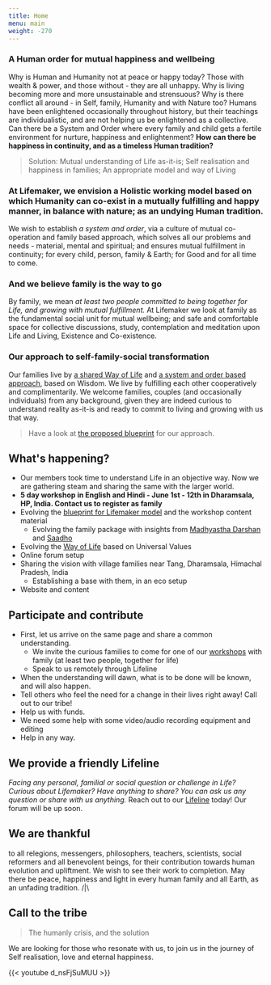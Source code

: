 ```yaml
---
title: Home
menu: main
weight: -270
---
```

### A Human order for mutual happiness and wellbeing
Why is Human and Humanity not at peace or happy today? Those with wealth & power, and those without - they are all unhappy. Why is living becoming more and more unsustainable and strensuous? Why is there conflict all around - in Self, family, Humanity and with Nature too? Humans have been enlightened occasionally throughout history, but their teachings are individualistic, and are not helping us be enlightened as a collective. Can there be a System and Order where every family and child gets a fertile environment for nurture, happiness and enlightenment? **How can there be happiness in continuity, and as a timeless Human tradition?** 

> Solution: Mutual understanding of Life as-it-is; Self realisation and happiness in families; An appropriate model and way of Living 

### At Lifemaker, we envision a Holistic working model based on which Humanity can co-exist in a mutually fulfilling and happy manner, in balance with nature; as an undying Human tradition. 

We wish to establish *a system and order*, via a culture of mutual co-operation and family based approach, which solves all our problems and needs - material, mental and spiritual; and ensures mutual fulfillment in continuity; for every child, person, family & Earth; for Good and for all time to come.

### And we believe family is the way to go 
By family, we mean *at least two people committed to being together for Life, and growing with mutual fulfillment.*
At Lifemaker we look at family as the fundamental social unit for mutual wellbeing; and safe and comfortable space for collective discussions, study, contemplation and meditation upon Life and Living, Existence and Co-existence.

### Our approach to self-family-social transformation

Our families live by [a shared Way of Life](/values) and [a system and order based approach](/post/approach), based on Wisdom. We live by fulfilling each other cooperatively and complimentarily. We welcome families, couples (and occasionally individuals) from any background, given they are indeed curious to understand reality as-it-is and ready to commit to living and growing with us that way. 

> Have a look at [the proposed blueprint](/post/approach) for our approach.

## What's happening?
- Our members took time to understand Life in an objective way. Now we are gathering steam and sharing the same with the larger world.
- **5 day workshop in English and Hindi - June 1st - 12th in Dharamsala, HP, India. Contact us to register as family**
- Evolving the [blueprint for Lifemaker model](/post/approach) and the workshop content material
  - Evolving the family package with insights from [Madhyastha Darshan](http://madhyasth-darshan.info/) and [Saadho](http://saadhosangha.org/) 
- Evolving the [Way of Life](/values) based on Universal Values
- Online forum setup
- Sharing the vision with village families near Tang, Dharamsala, Himachal Pradesh, India
  - Establishing a base with them, in an eco setup
- Website and content

## Participate and contribute
* First, let us arrive on the same page and share a common understanding.
  * We invite the curious families to come for one of our [workshops](/workshops-and-retreats/) with family (at least two people, together for life)
  * Speak to us remotely through Lifeline
* When the understanding will dawn, what is to be done will be known, and will also happen.
* Tell others who feel the need for a change in their lives right away! Call out to our tribe!
* Help us with funds.
* We need some help with some video/audio recording equipment and editing
* Help in any way.

## We provide a friendly Lifeline

*Facing any personal, familial or social question or challenge in Life? Curious about Lifemaker? Have anything to share? You can ask us any question or share with us anything.* 
Reach out to our [Lifeline](/lifeline) today! Our forum will be up soon. 

## We are thankful 
to all relegions, messengers, philosophers, teachers, scientists, social reformers and all benevolent beings, for their contribution towards human evolution and upliftment. We wish to see their work to completion. May there be peace, happiness and light in every human family and all Earth, as an unfading tradition. /|\\

## Call to the tribe

> The humanly crisis, and the solution

We are looking for those who resonate with us, to join us in the journey of Self realisation, love and eternal happiness.

{{< youtube d_nsFjSuMUU >}}
